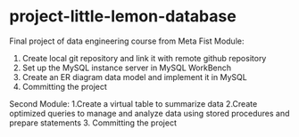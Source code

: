 # project-little-lemon-database
Final project of data engineering course from Meta
Fist Module:
1. Create local git repository and link it with remote github repository
2. Set up the MySQL instance server in MySQL WorkBench
3. Create an ER diagram data model and implement it in MySQL
4. Committing the project 

Second Module:
1.Create a virtual table to summarize data
2.Create optimized queries to manage and analyze data using stored procedures and prepare statements
3. Committing the project